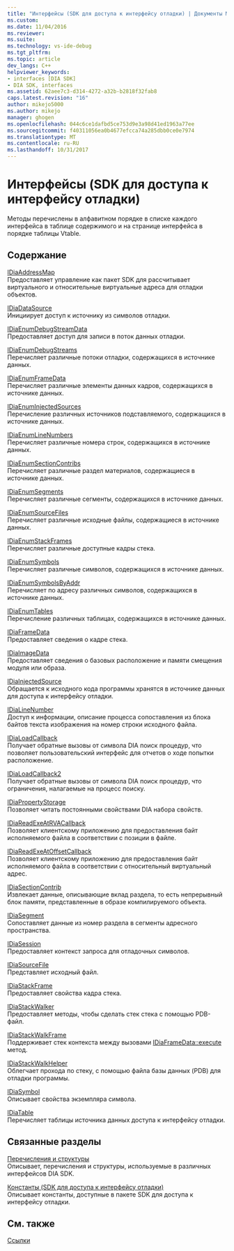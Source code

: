```yaml
---
title: "Интерфейсы (SDK для доступа к интерфейсу отладки) | Документы Microsoft"
ms.custom: 
ms.date: 11/04/2016
ms.reviewer: 
ms.suite: 
ms.technology: vs-ide-debug
ms.tgt_pltfrm: 
ms.topic: article
dev_langs: C++
helpviewer_keywords:
- interfaces [DIA SDK]
- DIA SDK, interfaces
ms.assetid: 62aee7c3-d314-4272-a32b-b2818f32fab8
caps.latest.revision: "16"
author: mikejo5000
ms.author: mikejo
manager: ghogen
ms.openlocfilehash: 044c6ce1dafbd5ce753d9e3a98d41ed1963a77ee
ms.sourcegitcommit: f40311056ea0b4677efcca74a285dbb0ce0e7974
ms.translationtype: MT
ms.contentlocale: ru-RU
ms.lasthandoff: 10/31/2017
---
```

# <a name="interfaces-debug-interface-access-sdk"></a>Интерфейсы (SDK для доступа к интерфейсу отладки)
Методы перечислены в алфавитном порядке в списке каждого интерфейса в таблице содержимого и на странице интерфейса в порядке таблицы Vtable.  
  
## <a name="in-this-section"></a>Содержание  
 [IDiaAddressMap](../../debugger/debug-interface-access/idiaaddressmap.md)  
 Предоставляет управление как пакет SDK для рассчитывает виртуального и относительные виртуальные адреса для отладки объектов.  
  
 [IDiaDataSource](../../debugger/debug-interface-access/idiadatasource.md)  
 Инициирует доступ к источнику из символов отладки.  
  
 [IDiaEnumDebugStreamData](../../debugger/debug-interface-access/idiaenumdebugstreamdata.md)  
 Предоставляет доступ для записи в поток данных отладки.  
  
 [IDiaEnumDebugStreams](../../debugger/debug-interface-access/idiaenumdebugstreams.md)  
 Перечисляет различные потоки отладки, содержащихся в источнике данных.  
  
 [IDiaEnumFrameData](../../debugger/debug-interface-access/idiaenumframedata.md)  
 Перечисляет различные элементы данных кадров, содержащихся в источнике данных.  
  
 [IDiaEnumInjectedSources](../../debugger/debug-interface-access/idiaenuminjectedsources.md)  
 Перечисление различных источников подставляемого, содержащихся в источнике данных.  
  
 [IDiaEnumLineNumbers](../../debugger/debug-interface-access/idiaenumlinenumbers.md)  
 Перечисляет различные номера строк, содержащихся в источнике данных.  
  
 [IDiaEnumSectionContribs](../../debugger/debug-interface-access/idiaenumsectioncontribs.md)  
 Перечисляет различные раздел материалов, содержащиеся в источнике данных.  
  
 [IDiaEnumSegments](../../debugger/debug-interface-access/idiaenumsegments.md)  
 Перечисляет различные сегменты, содержащихся в источнике данных.  
  
 [IDiaEnumSourceFiles](../../debugger/debug-interface-access/idiaenumsourcefiles.md)  
 Перечисляет различные исходные файлы, содержащиеся в источнике данных.  
  
 [IDiaEnumStackFrames](../../debugger/debug-interface-access/idiaenumstackframes.md)  
 Перечисляет различные доступные кадры стека.  
  
 [IDiaEnumSymbols](../../debugger/debug-interface-access/idiaenumsymbols.md)  
 Перечисляет различные символов, содержащихся в источнике данных.  
  
 [IDiaEnumSymbolsByAddr](../../debugger/debug-interface-access/idiaenumsymbolsbyaddr.md)  
 Перечисляет по адресу различных символов, содержащихся в источнике данных.  
  
 [IDiaEnumTables](../../debugger/debug-interface-access/idiaenumtables.md)  
 Перечисление различных таблицах, содержащихся в источнике данных.  
  
 [IDiaFrameData](../../debugger/debug-interface-access/idiaframedata.md)  
 Предоставляет сведения о кадре стека.  
  
 [IDiaImageData](../../debugger/debug-interface-access/idiaimagedata.md)  
 Предоставляет сведения о базовых расположение и памяти смещения модуля или образа.  
  
 [IDiaInjectedSource](../../debugger/debug-interface-access/idiainjectedsource.md)  
 Обращается к исходного кода программы хранятся в источнике данных для доступа к интерфейсу отладки.  
  
 [IDiaLineNumber](../../debugger/debug-interface-access/idialinenumber.md)  
 Доступ к информации, описание процесса сопоставления из блока байтов текста изображения на номер строки исходного файла.  
  
 [IDiaLoadCallback](../../debugger/debug-interface-access/idialoadcallback.md)  
 Получает обратные вызовы от символа DIA поиск процедур, что позволяет пользовательский интерфейс для отчетов о ходе попытки расположение.  
  
 [IDiaLoadCallback2](../../debugger/debug-interface-access/idialoadcallback2.md)  
 Получает обратные вызовы от символа DIA поиск процедур, что ограничения, налагаемые на процесс поиску.  
  
 [IDiaPropertyStorage](../../debugger/debug-interface-access/idiapropertystorage.md)  
 Позволяет читать постоянными свойствами DIA набора свойств.  
  
 [IDiaReadExeAtRVACallback](../../debugger/debug-interface-access/idiareadexeatrvacallback.md)  
 Позволяет клиентскому приложению для предоставления байт исполняемого файла в соответствии с позиции в файле.  
  
 [IDiaReadExeAtOffsetCallback](../../debugger/debug-interface-access/idiareadexeatoffsetcallback.md)  
 Позволяет клиентскому приложению для предоставления байт исполняемого файла в соответствии с относительный виртуальный адрес.  
  
 [IDiaSectionContrib](../../debugger/debug-interface-access/idiasectioncontrib.md)  
 Извлекает данные, описывающие вклад раздела, то есть непрерывный блок памяти, представленные в образе компилируемого объекта.  
  
 [IDiaSegment](../../debugger/debug-interface-access/idiasegment.md)  
 Сопоставляет данные из номер раздела в сегменты адресного пространства.  
  
 [IDiaSession](../../debugger/debug-interface-access/idiasession.md)  
 Предоставляет контекст запроса для отладочных символов.  
  
 [IDiaSourceFile](../../debugger/debug-interface-access/idiasourcefile.md)  
 Представляет исходный файл.  
  
 [IDiaStackFrame](../../debugger/debug-interface-access/idiastackframe.md)  
 Предоставляет свойства кадра стека.  
  
 [IDiaStackWalker](../../debugger/debug-interface-access/idiastackwalker.md)  
 Предоставляет методы, чтобы сделать стек стека с помощью PDB-файл.  
  
 [IDiaStackWalkFrame](../../debugger/debug-interface-access/idiastackwalkframe.md)  
 Поддерживает стек контекста между вызовами [IDiaFrameData::execute](../../debugger/debug-interface-access/idiaframedata-execute.md) метод.  
  
 [IDiaStackWalkHelper](../../debugger/debug-interface-access/idiastackwalkhelper.md)  
 Облегчает прохода по стеку, с помощью файла базы данных (PDB) для отладки программы.  
  
 [IDiaSymbol](../../debugger/debug-interface-access/idiasymbol.md)  
 Описывает свойства экземпляра символа.  
  
 [IDiaTable](../../debugger/debug-interface-access/idiatable.md)  
 Перечисляет таблицы источника данных доступа к интерфейсу отладки.  
  
## <a name="related-sections"></a>Связанные разделы  
 [Перечисления и структуры](../../debugger/debug-interface-access/enumerations-and-structures.md)  
 Описывает, перечисления и структуры, используемые в различных интерфейсов DIA SDK.  
  
 [Константы (SDK для доступа к интерфейсу отладки)](../../debugger/debug-interface-access/constants-debug-interface-access-sdk.md)  
 Описывает константы, доступные в пакете SDK для доступа к интерфейсу отладки.  
  
## <a name="see-also"></a>См. также  
 [Ссылки](../../debugger/debug-interface-access/debug-interface-access-sdk-reference.md)